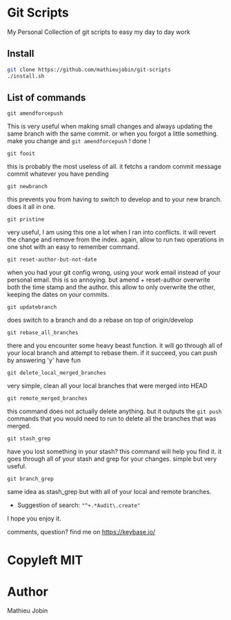 # Git Scripts

My Personal Collection of git scripts to easy my day to day work

## Install

```bash
git clone https://github.com/mathieujobin/git-scripts
./install.sh
```

## List of commands

`git amendforcepush`

This is very useful when making small changes and always updating the same branch with the same commit. or when you forgot a little something.
make you change and `git amendforcepush` ! done !

`git fooit`

this is probably the most useless of all. it fetchs a random commit message
commit whatever you have pending

`git newbranch`

this prevents you from having to switch to develop and to your new branch.
does it all in one.

`git pristine`

very useful, I am using this one a lot when I ran into conflicts.
it will revert the change and remove from the index. again, allow to run two operations in one shot with an easy to remember command.

`git reset-author-but-not-date`

when you had your git config wrong, using your work email instead of your personal email. this is so annoying. but amend + reset-author overwrite both the time stamp and the author. this allow to only overwrite the other, keeping the dates on your commits.

`git updatebranch`

does switch to a branch and do a rebase on top of origin/develop

`git rebase_all_branches`

there and you encounter some heavy beast function.
it will go through all of your local branch and attempt to rebase them.
if it succeed, you can push by answering 'y'
have fun

`git delete_local_merged_branches`

very simple, clean all your local branches that were merged into HEAD

`git remote_merged_branches`

this command does not actually delete anything. but it outputs the `git push` commands that you would need to run to delete all the branches that was merged.

`git stash_grep`

have you lost something in your stash? this command will help you find it.
it goes through all of your stash and grep for your changes.
simple but very useful.

`git branch_grep`

same idea as stash_grep but with all of your local and remote branches.
- Suggestion of search: `"^+.*Audit\.create"`

I hope you enjoy it.

comments, question? find me on https://keybase.io/

# Copyleft MIT

# Author

Mathieu Jobin
